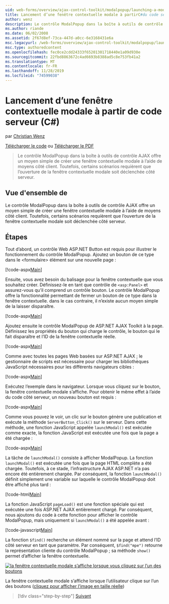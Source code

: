```yaml
---
uid: web-forms/overview/ajax-control-toolkit/modalpopup/launching-a-modal-popup-window-from-server-code-cs
title: Lancement d’une fenêtre contextuelle modale à partirC#du code serveur () | Microsoft Docs
author: wenz
description: Le contrôle ModalPopup dans la boîte à outils de contrôle AJAX offre un moyen simple de créer une fenêtre contextuelle modale à l’aide de moyens côté client. Toutefois, certains scénarios requièrent que t...
ms.author: riande
ms.date: 06/02/2008
ms.assetid: 2f67d8ef-73ca-447d-a0cc-6e3168431e6a
msc.legacyurl: /web-forms/overview/ajax-control-toolkit/modalpopup/launching-a-modal-popup-window-from-server-code-cs
msc.type: authoredcontent
ms.openlocfilehash: fec0ce2cdd24333f65201301718440e1a09d930e
ms.sourcegitcommit: 22fbd8863672c4ad6693b8388ad5c8e753fb41a2
ms.translationtype: MT
ms.contentlocale: fr-FR
ms.lasthandoff: 11/28/2019
ms.locfileid: "74599038"
---
```

# <a name="launching-a-modal-popup-window-from-server-code-c"></a>Lancement d’une fenêtre contextuelle modale à partir de code serveur (C#)

par [Christian Wenz](https://github.com/wenz)

[Télécharger le code](https://download.microsoft.com/download/2/4/0/24052038-f942-4336-905b-b60ae56f0dd5/ModalPopup1.cs.zip) ou [Télécharger le PDF](https://download.microsoft.com/download/b/6/a/b6ae89ee-df69-4c87-9bfb-ad1eb2b23373/modalpopup1CS.pdf)

> Le contrôle ModalPopup dans la boîte à outils de contrôle AJAX offre un moyen simple de créer une fenêtre contextuelle modale à l’aide de moyens côté client. Toutefois, certains scénarios requièrent que l’ouverture de la fenêtre contextuelle modale soit déclenchée côté serveur.

## <a name="overview"></a>Vue d'ensemble de

Le contrôle ModalPopup dans la boîte à outils de contrôle AJAX offre un moyen simple de créer une fenêtre contextuelle modale à l’aide de moyens côté client. Toutefois, certains scénarios requièrent que l’ouverture de la fenêtre contextuelle modale soit déclenchée côté serveur.

## <a name="steps"></a>Étapes

Tout d’abord, un contrôle Web ASP.NET Button est requis pour illustrer le fonctionnement du contrôle ModalPopup. Ajoutez un bouton de ce type dans le &lt;formulaire&gt; élément sur une nouvelle page :

[!code-aspx[Main](launching-a-modal-popup-window-from-server-code-cs/samples/sample1.aspx)]

Ensuite, vous avez besoin du balisage pour la fenêtre contextuelle que vous souhaitez créer. Définissez-le en tant que contrôle de `<asp:Panel>` et assurez-vous qu’il comprend un contrôle bouton. Le contrôle ModalPopup offre la fonctionnalité permettant de fermer un bouton de ce type dans la fenêtre contextuelle. dans le cas contraire, il n’existe aucun moyen simple de la laisser disparaître.

[!code-aspx[Main](launching-a-modal-popup-window-from-server-code-cs/samples/sample2.aspx)]

Ajoutez ensuite le contrôle ModalPopup de ASP.NET AJAX Toolkit à la page. Définissez les propriétés du bouton qui charge le contrôle, le bouton qui le fait disparaître et l’ID de la fenêtre contextuelle réelle.

[!code-aspx[Main](launching-a-modal-popup-window-from-server-code-cs/samples/sample3.aspx)]

Comme avec toutes les pages Web basées sur ASP.NET AJAX ; le gestionnaire de scripts est nécessaire pour charger les bibliothèques JavaScript nécessaires pour les différents navigateurs cibles :

[!code-aspx[Main](launching-a-modal-popup-window-from-server-code-cs/samples/sample4.aspx)]

Exécutez l’exemple dans le navigateur. Lorsque vous cliquez sur le bouton, la fenêtre contextuelle modale s’affiche. Pour obtenir le même effet à l’aide du code côté serveur, un nouveau bouton est requis :

[!code-aspx[Main](launching-a-modal-popup-window-from-server-code-cs/samples/sample5.aspx)]

Comme vous pouvez le voir, un clic sur le bouton génère une publication et exécute la méthode `ServerButton_Click()` sur le serveur. Dans cette méthode, une fonction JavaScript appelée `launchModal()` est exécutée comme exacte, la fonction JavaScript est exécutée une fois que la page a été chargée :

[!code-aspx[Main](launching-a-modal-popup-window-from-server-code-cs/samples/sample6.aspx)]

La tâche de `launchModal()` consiste à afficher ModalPopup. La fonction `launchModal()` est exécutée une fois que la page HTML complète a été chargée. Toutefois, à ce stade, l’infrastructure AJAX ASP.NET n’a pas encore été entièrement chargée. Par conséquent, la fonction `launchModal()` définit simplement une variable sur laquelle le contrôle ModalPopup doit être affiché plus tard :

[!code-html[Main](launching-a-modal-popup-window-from-server-code-cs/samples/sample7.html)]

La fonction JavaScript `pageLoad()` est une fonction spéciale qui est exécutée une fois ASP.NET AJAX entièrement chargé. Par conséquent, nous ajoutons du code à cette fonction pour afficher le contrôle ModalPopup, mais uniquement si `launchModal()` a été appelée avant :

[!code-javascript[Main](launching-a-modal-popup-window-from-server-code-cs/samples/sample8.js)]

La fonction `$find()` recherche un élément nommé sur la page et attend l’ID côté serveur en tant que paramètre. Par conséquent, `$find("mpe")` retourne la représentation cliente du contrôle ModalPopup ; sa méthode `show()` permet d’afficher la fenêtre contextuelle.

[![la fenêtre contextuelle modale s’affiche lorsque vous cliquez sur l’un des boutons](launching-a-modal-popup-window-from-server-code-cs/_static/image2.png)](launching-a-modal-popup-window-from-server-code-cs/_static/image1.png)

La fenêtre contextuelle modale s’affiche lorsque l’utilisateur clique sur l’un des boutons ([cliquez pour afficher l’image en taille réelle](launching-a-modal-popup-window-from-server-code-cs/_static/image3.png))

> [!div class="step-by-step"]
> [Suivant](using-modalpopup-with-a-repeater-control-cs.md)
